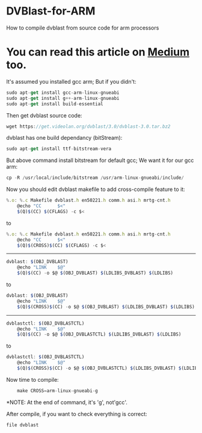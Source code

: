 # DVBlast-for-ARM
How to compile dvblast from source code for arm processors

# You can read this article on [Medium](https://medium.com/@drjacky/how-to-compile-dvblast-from-source-code-for-arm-processors-77980f660927) too.

It's assumed you installed gcc arm; But if you didn't:
```javascript
sudo apt-get install gcc-arm-linux-gnueabi
sudo apt-get install g++-arm-linux-gnueabi
sudo apt-get install build-essential
```
Then get dvblast source code:
```javascript
wget https://get.videolan.org/dvblast/3.0/dvblast-3.0.tar.bz2
```
dvblast has one build dependancy (bitStream):
```javascript
sudo apt-get install ttf-bitstream-vera
```
But above command install bitstream for default gcc; We want it for our gcc arm:
```javascript
cp -R /usr/local/include/bitstream /usr/arm-linux-gnueabi/include/
```
Now you should edit dvblast makefile to add cross-compile feature to it:
```javascript
%.o: %.c Makefile dvblast.h en50221.h comm.h asi.h mrtg-cnt.h
	@echo "CC      $<"
	$(Q)$(CC) $(CFLAGS) -c $<
```
to
```javascript
%.o: %.c Makefile dvblast.h en50221.h comm.h asi.h mrtg-cnt.h
	@echo "CC      $<"
	$(Q)$(CROSS)$(CC) $(CFLAGS) -c $<
```
______________________________________________________________
```javascript
dvblast: $(OBJ_DVBLAST)
	@echo "LINK    $@"
	$(Q)$(CC) -o $@ $(OBJ_DVBLAST) $(LDLIBS_DVBLAST) $(LDLIBS)
```
to
```javascript
dvblast: $(OBJ_DVBLAST)
	@echo "LINK    $@"
	$(Q)$(CROSS)$(CC) -o $@ $(OBJ_DVBLAST) $(LDLIBS_DVBLAST) $(LDLIBS)
```
______________________________________________________________
```javascript
dvblastctl: $(OBJ_DVBLASTCTL)
	@echo "LINK    $@"
	$(Q)$(CC) -o $@ $(OBJ_DVBLASTCTL) $(LDLIBS_DVBLAST) $(LDLIBS)
```
to
```javascript
dvblastctl: $(OBJ_DVBLASTCTL)
	@echo "LINK    $@"
	$(Q)$(CROSS)$(CC) -o $@ $(OBJ_DVBLASTCTL) $(LDLIBS_DVBLAST) $(LDLIBS)
```

Now time to compile:
```javascript
	make CROSS=arm-linux-gnueabi-g
```
*NOTE:
At the end of command, it's 'g', not'gcc'.

After compile, if you want to check everything is correct:
```javascript
file dvblast
```

